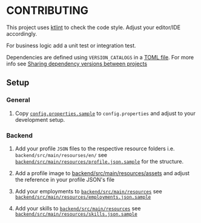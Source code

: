 # CONTRIBUTING

This project uses [ktlint] to check the code style. Adjust your editor/IDE accordingly.

For business logic add a unit test or integration test.

Dependencies are defined using `VERSION_CATALOGS` in a [TOML file][version-catalog-toml]. For more info
see [Sharing dependency versions between projects][version-catalog]

## Setup

### General

1. Copy [`config.properties.sample`](config.properties.sample) to `config.properties` and adjust to
   your development setup.

### Backend

1. Add your profile `JSON` files to the respective resource folders
   i.e. `backend/src/main/resourses/en/`
   see [`backend/src/main/resources/profile.json.sample`](backend/src/main/resources/profile.json.sample)
   for the structure.

2. Add a profile image to [backend/src/main/resources/assets](backend/src/main/resources/assets) and adjust the
   reference in your profile JSON's file

3. Add your employments to [`backend/src/main/resources`](backend/src/main/resources)
   see [`backend/src/main/resources/employments.json.sample`](backend/src/main/resources/employments.json.sample)

4. Add your skills to [`backend/src/main/resources`](backend/src/main/resources)
   see [`backend/src/main/resources/skills.json.sample`](backend/src/main/resources/skills.json.sample)


[ktlint]: https://github.com/pinterest/ktlint
[version-catalog]: https://docs.gradle.org/current/userguide/platforms.html
[version-catalog-toml]:https://docs.gradle.org/current/userguide/platforms.html#sub::toml-dependencies-format
